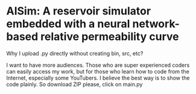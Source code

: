 # AISim: A reservoir simulator embedded with a neural network-based relative permeability curve

Why I upload .py directly without creating bin, src, etc?

I want to have more audiences. Those who are super experienced coders can easily access my work, but for those who learn how to code from the Internet, especially some YouTubers. I believe the best way is to show the code plainly.
So download ZIP please, click on main.py
